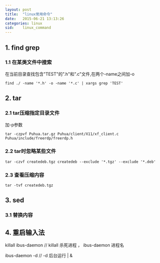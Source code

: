 ```yaml
---
layout: post
title:  "linux常用命令"
date:   2015-06-21 13:13:26
categories: linux
sid:    linux_command
---
```

## 1. find grep

### 1.1 在某类文件中搜索
在当前目录查找包含"TEST"的".h"和".c"文件,在两个-name之间加-o

	find ./ -name '*.h' -o -name '*.c' | xargs grep 'TEST'

## 2. tar

### 2.1 tar压缩指定目录文件
加-p参数
	
	tar -czpvf Puhua.tar.gz Puhua/client/X11/xf_client.c Puhua/include/freerdp/freerdp.h

### 2.2 tar时忽略某些文件
	tar -czvf createdeb.tgz createdeb --exclude '*.tgz' --exclude '*.deb'

### 2.3 查看压缩内容
	tar -tvf createdeb.tgz

## 3. sed

### 3.1 替换内容	

## 4. 重启输入法
killall ibus-daemon // killall  杀死进程 ， ibus-daemon 进程名		

ibus-daemon -d // -d 后台运行 | &